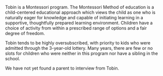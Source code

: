 Tobin is a Montessori program. The Montessori Method of education is a child-centered educational approach which views the child as one who is naturally eager for knowledge and capable of initiating learning in a supportive, thoughtfully prepared learning environment. Children have a choice of activity from within a prescribed range of options and a fair degree of freedom.

Tobin tends to be highly oversubscribed, with priority to kids who were admitted through the 3-year-old lottery. Many years, there are few or no slots for children who were neither in this program nor have a sibling in the school. 

We have not yet found a parent to interview from Tobin. 